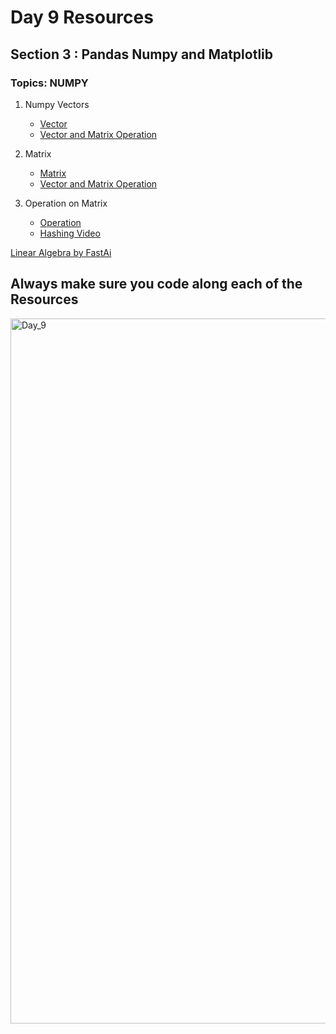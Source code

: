 # Day 9 Resources 

## Section 3 : Pandas Numpy and Matplotlib

### Topics: NUMPY
1. Numpy Vectors
    * [Vector](https://www.geeksforgeeks.org/how-to-create-a-vector-in-python-using-numpy/)
    * [Vector and Matrix Operation](https://www.youtube.com/watch?v=ZKWGYAYpd4c)

2. Matrix
    * [Matrix](https://www.programiz.com/python-programming/matrix)
    * [Vector and Matrix Operation](https://www.youtube.com/watch?v=ZKWGYAYpd4c)

3. Operation on Matrix
    * [Operation](https://scipy-lectures.org/intro/numpy/operations.html)
    * [Hashing Video](https://www.youtube.com/watch?v=K0y61Ekr1Bo)


[Linear Algebra by FastAi](https://www.youtube.com/playlist?list=PLtmWHNX-gukIc92m1K0P6bIOnZb-mg0hY)

## Always make sure you code along each of the Resources 

<img width="1128" alt="Day_9" src="https://user-images.githubusercontent.com/58959180/193772768-87710f45-78a1-43dc-8b0d-f15e6c7f8529.jpg">
